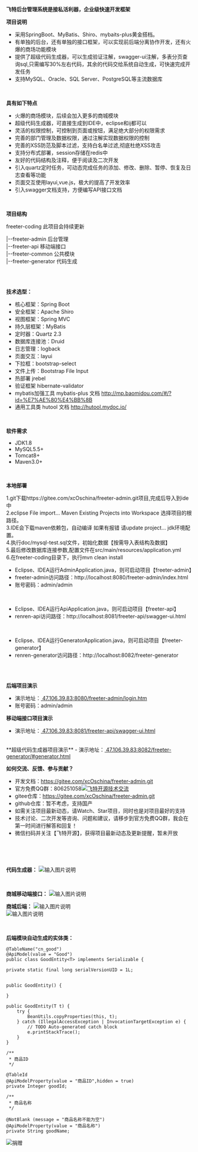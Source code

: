  **飞特后台管理系统是接私活利器，企业级快速开发框架**
 
**项目说明** 

- 采用SpringBoot、MyBatis、Shiro、mybaits-plus黄金搭档。
- 有单独的后台，还有单独的接口框架，可以实现前后端分离协作开发，还有火爆的商场功能模块
- 提供了超级代码生成器，可以生成验证注解，swagger-ui注解，多表分页查询sql,只需编写30%左右代码，其余的代码交给系统自动生成，可快速完成开发任务
- 支持MySQL、Oracle、SQL Server、PostgreSQL等主流数据库
<br>

**具有如下特点** 
- 火爆的商场模块，后续会加入更多的商城模块
- 超级代码生成器，可直接生成到IDE中，eclipse和ij都可以
- 灵活的权限控制，可控制到页面或按钮，满足绝大部分的权限需求
- 完善的部门管理及数据权限，通过注解实现数据权限的控制
- 完善的XSS防范及脚本过滤，支持白名单过滤,彻底杜绝XSS攻击
- 支持分布式部署，session存储在redis中
- 友好的代码结构及注释，便于阅读及二次开发
- 引入quartz定时任务，可动态完成任务的添加、修改、删除、暂停、恢复及日志查看等功能
- 页面交互使用layui,vue.js，极大的提高了开发效率
- 引入swagger文档支持，方便编写API接口文档

<br>

 **项目结构** 

freeter-coding 此项目会持续更新

|--freeter-admin 后台管理 <br>
|--freeter-api 移动端接口<br>
|--freeter-common 公共模块<br>
|--freeter-generator 代码生成<br>

<br> 



<br>

 **技术选型：** 
- 核心框架：Spring Boot
- 安全框架：Apache Shiro
- 视图框架：Spring MVC
- 持久层框架：MyBatis
- 定时器：Quartz 2.3
- 数据库连接池：Druid
- 日志管理：logback
- 页面交互：layui
- 下拉框：bootstrap-select
- 文件上传：Bootstrap File Input
- 热部署 jrebel
- 验证框架 hibernate-validator
- mybatis加强工具 mybatis-plus  文档 http://mp.baomidou.com/#/?id=%E7%AE%80%E4%BB%8B
- 通用工具类 hutool 文档 http://hutool.mydoc.io/
<br> 

 **软件需求** 
- JDK1.8
- MySQL5.5+
- Tomcat8+
- Maven3.0+

<br>

 **本地部署**

1.git下载https://gitee.com/xcOschina/freeter-admin.git项目,完成后导入到ide中 <br>
2.eclipse File import... Maven Existing Projects into Workspace 选择项目的根路径。<br>
3.IDE会下载maven依赖包，自动编译 如果有报错 请update project... jdk环境配置。<br>
4.执行doc/mysql-test.sql文件，初始化数据【按需导入表结构及数据】<br>
5.最后修改数据库连接参数,配置文件在src/main/resources/application.yml<br>
6.在freeter-coding目录下，执行mvn clean install
<br>

- Eclipse、IDEA运行AdminApplication.java，则可启动项目【freeter-admin】
- freeter-admin访问路径：http://localhost:8080/freeter-admin/index.html
- 账号密码：admin/admin

<br>

- Eclipse、IDEA运行ApiApplication.java，则可启动项目【freeter-api】
- renren-api访问路径：http://localhost:8081/freeter-api/swagger-ui.html

<br>

- Eclipse、IDEA运行GeneratorApplication.java，则可启动项目【freeter-generator】
- renren-generator访问路径：http://localhost:8082/freeter-generator


<br>

<br>
 
 **后端项目演示**
- 演示地址：<a href="http://47.106.39.83:8080/freeter-admin/login.html"  target="_blank">
47.106.39.83:8080/freeter-admin/login.htm</a>
- 账号密码：admin/admin

 **移动端接口项目演示**
- 演示地址：<a href="http://47.106.39.83:8081/freeter-api/swagger-ui.html"  target="_blank">
47.106.39.83:8081/freeter-api/swagger-ui.html</a>
<br> 
 **超级代码生成器项目演示**
- 演示地址：<a href="http://47.106.39.83:8082/freeter-generator/#generator.html"  target="_blank">
47.106.39.83:8082/freeter-generator/#generator.html</a>
<br>



**如何交流、反馈、参与贡献？** 
- 开发文档：https://gitee.com/xcOschina/freeter-admin.git
- 官方免费QQ群：806251058<a target="_blank" href="//shang.qq.com/wpa/qunwpa?idkey=4469c242246546fbe5548083e31b154f5f27df10c777c9ace61b094fbf7d922f"><img border="0" src="//pub.idqqimg.com/wpa/images/group.png" alt="飞特开源技术交流" title="飞特开源技术交流"></a>
- gitee仓库：https://gitee.com/xcOschina/freeter-admin.git
- github仓库：暂不考虑，支持国产
- 如需关注项目最新动态，请Watch、Star项目，同时也是对项目最好的支持
- 技术讨论、二次开发等咨询、问题和建议，请移步到官方免费QQ群，我会在第一时间进行解答和回复！
- 微信扫码并关注【飞特开源】，获得项目最新动态及更新提醒，暂未开放<br>

<br>
<br>
<br>

**代码生成器：**
![输入图片说明](http://img.cnadmart.com/20180621/9b7b21a26bb74536985b073488eae307.png "在这里输入图片标题")

<br>


**商城移动端接口：**
![输入图片说明](http://img.cnadmart.com/20180623/8ed6b37c0e354b219a76a2389fa733f5.png "在这里输入图片标题")
<br>

**商城后端：**
![输入图片说明](http://img.cnadmart.com/20180623/e1732d3dd44e4513a88cf4589b4960df.png "在这里输入图片标题")
<br>
![输入图片说明](http://img.cnadmart.com/20180623/87fc8c561d02475db2008b1bf6963cf0.png "在这里输入图片标题")
<br>



<br>

**后端模块自动生成的实体类：**

    @TableName("cn_good") 
    @ApiModel(value = "Good")
    public class GoodEntity<T> implements Serializable {

	private static final long serialVersionUID = 1L;


	public GoodEntity() {
		
	}
	
	public GoodEntity(T t) {
		try {
			BeanUtils.copyProperties(this, t);
		} catch (IllegalAccessException | InvocationTargetException e) {
			// TODO Auto-generated catch block
			e.printStackTrace();
		}
	}

	/**
	 * 商品ID
	 */
	
	@TableId 					
	@ApiModelProperty(value = "商品ID",hidden = true)
	private Integer goodId;
	
	/**
	 * 商品名称
	 */
				
	@NotBlank (message = "商品名称不能为空") 			
	@ApiModelProperty(value = "商品名称")
	private String goodName;
	

![捐赠](http://img.cnadmart.com/20180621/f4bb4447a6894653b2da80fcd745390a.jpg "捐赠") 